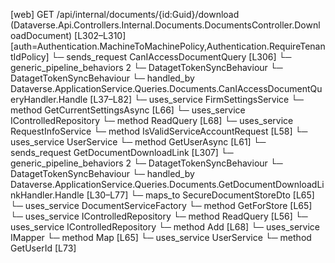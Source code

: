 [web] GET /api/internal/documents/{id:Guid}/download  (Dataverse.Api.Controllers.Internal.Documents.DocumentsController.DownloadDocument)  [L302–L310] [auth=Authentication.MachineToMachinePolicy,Authentication.RequireTenantIdPolicy]
  └─ sends_request CanIAccessDocumentQuery [L306]
    └─ generic_pipeline_behaviors 2
      └─ DatagetTokenSyncBehaviour
      └─ DatagetTokenSyncBehaviour
    └─ handled_by Dataverse.ApplicationService.Queries.Documents.CanIAccessDocumentQueryHandler.Handle [L37–L82]
      └─ uses_service FirmSettingsService
        └─ method GetCurrentSettingsAsync [L66]
      └─ uses_service IControlledRepository<Document>
        └─ method ReadQuery [L68]
      └─ uses_service RequestInfoService
        └─ method IsValidServiceAccountRequest [L58]
      └─ uses_service UserService
        └─ method GetUserAsync [L61]
  └─ sends_request GetDocumentDownloadLink [L307]
    └─ generic_pipeline_behaviors 2
      └─ DatagetTokenSyncBehaviour
      └─ DatagetTokenSyncBehaviour
    └─ handled_by Dataverse.ApplicationService.Queries.Documents.GetDocumentDownloadLinkHandler.Handle [L30–L77]
      └─ maps_to SecureDocumentStoreDto [L65]
      └─ uses_service DocumentServiceFactory
        └─ method GetForStore [L65]
      └─ uses_service IControlledRepository<Document>
        └─ method ReadQuery [L56]
      └─ uses_service IControlledRepository<DocumentAuditLog>
        └─ method Add [L68]
      └─ uses_service IMapper
        └─ method Map [L65]
      └─ uses_service UserService
        └─ method GetUserId [L73]

